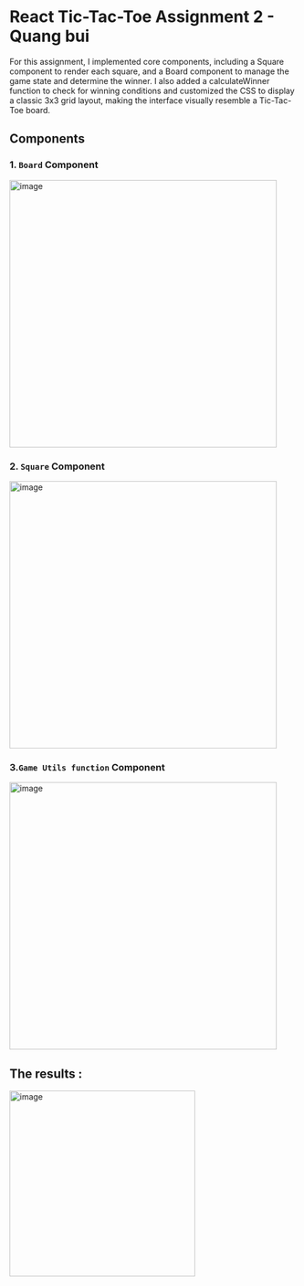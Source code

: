 # React Tic-Tac-Toe Assignment 2 - Quang bui

For this assignment, I implemented core components, including a Square component to render each square, and a Board component to manage the game state and determine the winner. I also added a calculateWinner function to check for winning conditions and customized the CSS to display a classic 3x3 grid layout, making the interface visually resemble a Tic-Tac-Toe board.

## Components

### 1. `Board` Component

<img width="468" alt="image" src="https://github.com/user-attachments/assets/952408c4-6ae1-461c-901f-da623e0a9a3b">


### 2. `Square` Component

<img width="468" alt="image" src="https://github.com/user-attachments/assets/b24b9b4c-798e-4d47-b79f-c8d2c98d727e">

### 3.`Game Utils function` Component

<img width="468" alt="image" src="https://github.com/user-attachments/assets/e8be6fe5-6b52-41d8-9b25-10bf59b9eedb">



## The results :

<img width="325" alt="image" src="https://github.com/user-attachments/assets/5d16f20d-9c0c-40db-a738-1269fff73e58">

